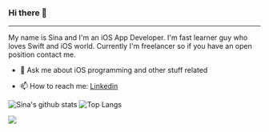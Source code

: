 ### Hi there 👋
----
My name is Sina and I'm an iOS App Developer. I'm fast learner guy who loves Swift and iOS world. Currently I'm freelancer so if you have an open position contact me.

- 💬 Ask me about iOS programming and other stuff related

- 📫 How to reach me: [Linkedin](https://linkedin.com/in/sina-rabiei)

![Sina's github stats](https://github-readme-stats.vercel.app/api?username=nssina&show_icons=true&theme=dark&show_icons=true&count_private=true) ![Top Langs](https://github-readme-stats.vercel.app/api/top-langs/?username=nssina&layout=compact&theme=dark)

![](https://visitor-badge.laobi.icu/badge?page_id=nssina.nssina)
